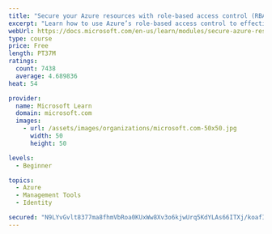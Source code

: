 ```yaml
---
title: "Secure your Azure resources with role-based access control (RBAC)"
excerpt: "Learn how to use Azure’s role-based access control to effectively manage your team’s access to Azure resources."
webUrl: https://docs.microsoft.com/en-us/learn/modules/secure-azure-resources-with-rbac/
type: course
price: Free
length: PT37M
ratings:
  count: 7438
  average: 4.689836
heat: 54

provider:
  name: Microsoft Learn
  domain: microsoft.com
  images:
    - url: /assets/images/organizations/microsoft.com-50x50.jpg
      width: 50
      height: 50

levels:
  - Beginner

topics:
  - Azure
  - Management Tools
  - Identity

secured: "N9LYvGvlt8377ma8fhmVbRoa0KUxWw8Xv3o6kjwUrq5KdYLAs66ITXj/koafIOJpn6lAxz2I4ZNtWuwgwZFWma1+TI/j8mC/KAghIYKIgmVWSa5RAeiXWW8ptWk3e0kDsHZMgtIHYpkIyjGIYWCucbxdoVj2fUdor7dPRFNRxtGVRMXxBREltUNCKY4twfel0Q1cdatFFnk+Jd2wVH2hdr3pt9s9jhFVykZq2VqGxJdHbNplL81mX1w5z8Vy7pJz7ShoJb7uHDl7hLa6GAPTnzaQtCpawjQ/Cko2g1Zss6X0c8H0OeHVBdXy4bap2PVq+Mu4bC8uKvjme6NWFY+JhLB2HAZDBgK4oZaYv9Cripu/1Kcv/HnVMbhaT6i8w2O45NxtWKhxzUwIB0MgcCOa0/ngbIf1i+MtnmQotZVYRS4=;Eh00S1YDLI96ZtGxSYIlGQ=="
---
```


